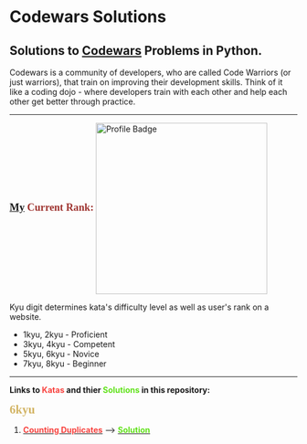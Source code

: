 # Codewars Solutions

## Solutions to __[Codewars](https://www.codewars.com/)__ Problems in Python.

Codewars is a community of developers, who are called Code Warriors (or just warriors), that train on improving their development skills. Think of it like a coding dojo - where developers train with each other and help each other get better through practice.

---

__<span style="font-family:Papyrus; font-size:1.3em; color:#9f3531"/>[My](https://www.codewars.com/users/guiltylogik) Current Rank:</span>__ [<img alt="Profile Badge" src="https://www.codewars.com/users/guiltylogik/badges/large" width=300 align=center>](https://www.codewars.com/users/guiltylogik)

Kyu digit determines kata's difficulty level as well as user's rank on a website.

* 1kyu, 2kyu - Proficient
* 3kyu, 4kyu - Competent
* 5kyu, 6kyu - Novice
* 7kyu, 8kyu - Beginner

---

**Links to __<span style="color:#f8433f">Katas</span>__ and thier __<span style="color:#60e21a">Solutions</span>__ in this repository:**

**<span style="color:#d3b566; font-family:Papyrus; font-size:1.5em">6kyu</span>**

1. [__<span style="color:#f8433f">Counting Duplicates</span>__](https://www.codewars.com/kata/counting-duplicates/python) --> [__<span style="color:#60e21a">Solution</span>__](https://github.com/guiltylogik/codewars-solutions-py/blob/master/6kyu/countingDuplicates.py)